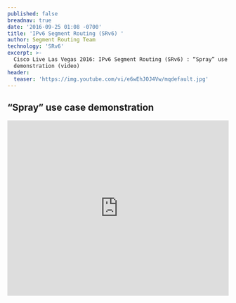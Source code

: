 ```yaml
---
published: false
breadnav: true
date: '2016-09-25 01:08 -0700'
title: 'IPv6 Segment Routing (SRv6) '
author: Segment Routing Team
technology: 'SRv6'
excerpt: >-
  Cisco Live Las Vegas 2016: IPv6 Segment Routing (SRv6) : “Spray” use case
  demonstration (video)
header:
  teaser: 'https://img.youtube.com/vi/e6wEhJOJ4Vw/mqdefault.jpg'
---
```

## “Spray” use case demonstration   

<iframe width="100%" height="400px" src="https://www.youtube.com/embed/e6wEhJOJ4Vw" frameborder="0" allowfullscreen></iframe>
